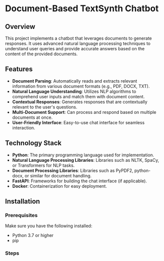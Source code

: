 # Document-Based TextSynth Chatbot

## Overview

This project implements a chatbot that leverages documents to generate responses. It uses advanced natural language processing techniques to understand user queries and provide accurate answers based on the content of the provided documents.

## Features

- **Document Parsing**: Automatically reads and extracts relevant information from various document formats (e.g., PDF, DOCX, TXT).
- **Natural Language Understanding**: Utilizes NLP algorithms to comprehend user inputs and match them with document content.
- **Contextual Responses**: Generates responses that are contextually relevant to the user's questions.
- **Multi-Document Support**: Can process and respond based on multiple documents at once.
- **User-Friendly Interface**: Easy-to-use chat interface for seamless interaction.

## Technology Stack

- **Python**: The primary programming language used for implementation.
- **Natural Language Processing Libraries**: Libraries such as NLTK, SpaCy, or Transformers for NLP tasks.
- **Document Processing Libraries**: Libraries such as PyPDF2, python-docx, or similar for document handling.
- **FastAPI**: Frameworks for building the chat interface (if applicable).
- **Docker**: Containerization for easy deployment.

## Installation

### Prerequisites

Make sure you have the following installed:

- Python 3.7 or higher
- pip

### Steps


   

